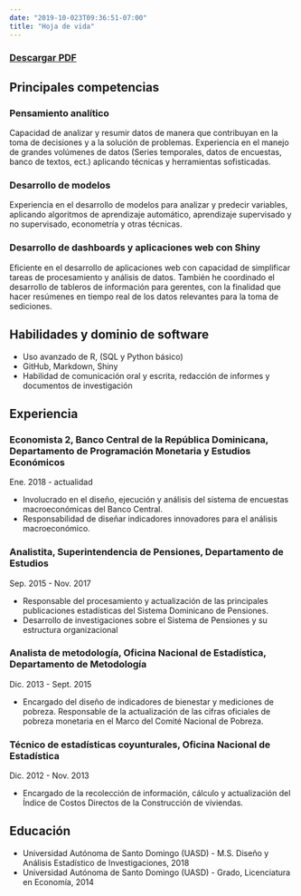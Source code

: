```yaml
---
date: "2019-10-023T09:36:51-07:00"
title: "Hoja de vida"
---
```

### [Descargar PDF](https://drive.google.com/open?id=1h-wC14Aq3IyLzI1Me99Fr3kIwNF00xYD)

## Principales competencias

### Pensamiento analítico
Capacidad de analizar y resumir datos de manera que contribuyan en la toma de decisiones y a la solución de problemas. Experiencia en el manejo de grandes volúmenes de datos (Series temporales, datos de encuestas, banco de textos, ect.) aplicando técnicas y herramientas sofisticadas.

### Desarrollo de modelos 
Experiencia en el desarrollo de modelos para analizar y predecir variables, aplicando algoritmos de aprendizaje automático, aprendizaje supervisado y no supervisado, econometría y otras técnicas.

### Desarrollo de dashboards y aplicaciones web con Shiny
Eficiente en el desarrollo de aplicaciones web con capacidad de simplificar tareas de procesamiento y análisis de datos. También he coordinado el desarrollo de tableros de información para gerentes, con la finalidad que hacer resúmenes en tiempo real de los datos relevantes para la toma de sediciones. 


## Habilidades y dominio de software

- Uso avanzado de R,  (SQL y Python básico)
- GitHub, Markdown, Shiny
- Habilidad de comunicación oral y escrita, redacción de informes y documentos de investigación

## Experiencia

### Economista 2, Banco Central de la República Dominicana, Departamento de Programación Monetaria y Estudios Económicos
Ene. 2018 - actualidad

- Involucrado en el diseño, ejecución y análisis del sistema de encuestas macroeconómicas del Banco Central.
- Responsabilidad de diseñar indicadores innovadores para el análisis macroeconómico.

### Analistita, Superintendencia de Pensiones, Departamento de Estudios
Sep. 2015 - Nov. 2017

- Responsable del procesamiento y actualización de las principales publicaciones estadísticas del Sistema Dominicano de Pensiones.
- Desarrollo de investigaciones sobre el Sistema de Pensiones y su estructura organizacional

### Analista de metodología, Oficina Nacional de Estadística, Departamento de Metodología
Dic. 2013 - Sept. 2015

- Encargado del diseño de indicadores de bienestar y mediciones de pobreza. Responsable de la actualización de las cifras oficiales de pobreza monetaria en el Marco del Comité Nacional de Pobreza.

### Técnico de estadísticas coyunturales, Oficina Nacional de Estadística 
Dic. 2012 - Nov. 2013

- Encargado de la recolección de información, cálculo y actualización del Índice de Costos Directos de la Construcción de viviendas. 

## Educación

* Universidad Autónoma de Santo Domingo (UASD) - M.S. Diseño y Análisis Estadístico de Investigaciones, 2018
* Universidad Autónoma de Santo Domingo (UASD) - Grado, Licenciatura en Economía, 2014